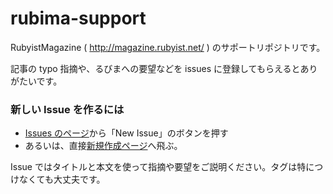rubima-support
==============

RubyistMagazine ( http://magazine.rubyist.net/ ) のサポートリポジトリです。

記事の typo 指摘や、るびまへの要望などを issues に登録してもらえるとありがたいです。


### 新しい Issue を作るには
* [Issues のページ](https://github.com/rubima/rubima-support/issues)から「New Issue」のボタンを押す
* あるいは、直接[新規作成ページ](https://github.com/rubima/rubima-support/issues/new)へ飛ぶ。


Issue ではタイトルと本文を使って指摘や要望をご説明ください。タグは特につけなくても大丈夫です。
